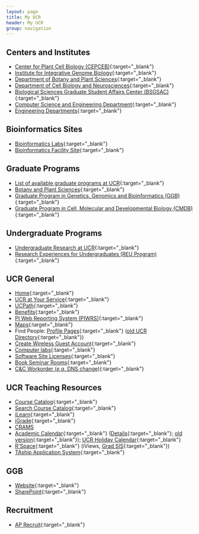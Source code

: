 ```yaml
---
layout: page
title: My UCR
header: My UCR
group: navigation
---
```


## Centers and Institutes

* [Center for Plant Cell Biology (CEPCEB)](http://www.cepceb.ucr.edu/){:target="_blank"}
* [Institute for Integrative Genome Biology](http://www.genomics.ucr.edu/){:target="_blank"}
* [Department of Botany and Plant Sciences](http://plantbiology.ucr.edu/){:target="_blank"}
* [Department of Cell Biology and Neurosciences](http://cbns.ucr.edu/){:target="_blank"}
* [Biological Sciences Graduate Student Affairs Center (BSGSAC)](http://www.bioscigrad.ucr.edu/){:target="_blank"}
* [Computer Science and Engineering Department](http://www.cs.ucr.edu/){:target="_blank"}
* [Engineering Departments](http://www.engr.ucr.edu/academics/faculty.shtml){:target="_blank"}

## Bioinformatics Sites

* [Bioinformatics Labs](http://labs.bioinformatics.ucr.edu/){:target="_blank"}
* [Bioinformatics Facility Site](http://facility.bioinformatics.ucr.edu/){:target="_blank"}

## Graduate Programs

* [List of available graduate programs at UCR](http://www.graddiv.ucr.edu/GradPrograms.html){:target="_blank"}
* [Botany and Plant Sciences](http://www.plantbiology.ucr.edu/grad.html){:target="_blank"}  
* [Graduate Program in Genetics, Genomics and Bioinformatics (GGB)](http://ggb.ucr.edu/){:target="_blank"}
* [Graduate Program in Cell, Molecular and Developmental Biology (CMDB)](http://www.cell.ucr.edu/){:target="_blank"}

## Undergraduate Programs

* [Undergraduate Research at UCR](http://www.ora.ucr.edu/vc/UndergradResearch/Default.asp){:target="_blank"}
* [Research Experiences for Undergraduates (REU Program)](http://www.cepceb.ucr.edu/about/REUAd2005.htm){:target="_blank"}

## UCR General

* [Home](http://www.ucr.edu/){:target="_blank"}
* [UCR at Your Service](https://atyourserviceonline.ucop.edu/ayso){:target="_blank"}
* [UCPath](http://ucpath.universityofcalifornia.edu/){:target="_blank"}
* [Benefits](http://atyourservice.ucop.edu/){:target="_blank"}
* [PI Web Reporting System (PIWRS)](http://piwrs.ucr.edu){:target="_blank"}
* [Maps](http://www.campusmap.ucr.edu/){:target="_blank"}
* Find People: [Profile Pages](https://profiles.ucr.edu){:target="_blank"} ([old UCR Directory](http://enterprisedirectory.ucr.edu/phone/tel_search.show){:target="_blank"})
* [Create Wireless Guest Account](http://guestid.ucr.edu){:target="_blank"}
* [Computer labs](http://scs.ucr.edu/){:target="_blank"}
* [Software Site Licenses](http://sitelicense.ucr.edu/){:target="_blank"}
* [Book Seminar Rooms](http://frs.ucr.edu){:target="_blank"}
* [C&C Workorder (*e.g.* DNS change)](http://comm.ucr.edu){:target="_blank"} 

## UCR Teaching Resources

* [Course Catalog](http://www.catalog.ucr.edu/){:target="_blank"}
* [Search Course Catalog](http://classinfo.ucr.edu/){:target="_blank"}
* [iLearn](http://ilearn.ucr.edu/){:target="_blank"}
* [iGrade](http://igrade.ucr.edu/){:target="_blank"}
* [CRAMS](http://crams.ucr.edu/crams/crams_directory.main)
* [Academic Calendar](http://registrar.ucr.edu/registrar/academic-calendar/default.aspx){:target="_blank"} ([Details](http://registrar.ucr.edu/registrar/academic-calendar/print-academic-calendar.html){:target="_blank"}; [old version](http://www.classes.ucr.edu/enrollment/calendar.htm){:target="_blank"}); [UCR Holiday Calendar](http://accounting.ucr.edu/payroll/pay_cal.html){:target="_blank"}
* [R'Space](http://rspace.ucr.edu/){:target="_blank"} (iViews, [Grad SIS](https://gradsis.ucr.edu/gradsis/GSIS_MENU.Menu_NonStudent){:target="_blank"})
* [TAship Application System](http://taonline.ucr.edu/){:target="_blank"}

## GGB

* [Website](http://ggb.ucr.edu/){:target="_blank"}
* [SharePoint](https://ucrshare.ucr.edu/sites/cnas/BSGSAC/ggb/SitePages/Home.aspx){:target="_blank"}

## Recruitment

* [AP Recruit](https://aprecruit.ucr.edu/){:target="_blank"}



